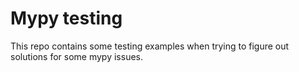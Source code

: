 # Mypy testing

This repo contains some testing examples when trying to figure out solutions for some mypy issues.
